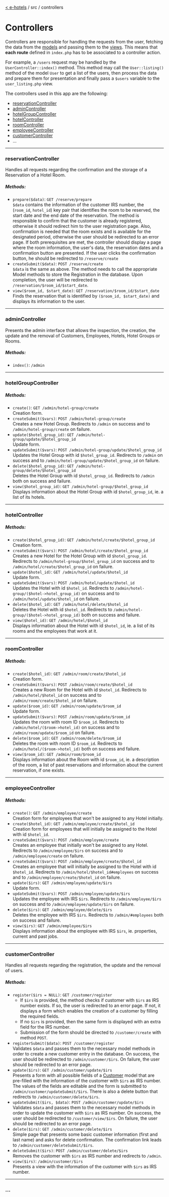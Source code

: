 [< e-hotels](index.md) / src / controllers

# Controllers

Controllers are responsible for handling the requests from the user, fetching the data from the [models](models.md) and passing them to the [views](views.md). This means that **each route** defined in `index.php` has to be associated to a controller action.

For example, a `/users` request may be handled by the `UserController::index()` method. This method may call the `User::listing()` method of the model `User` to get a list of the users, then process the data and prepare them for presentation and finally pass a `$users` variable to the `user_listing.php` view.

The controllers used in this app are the following:

* [reservationController](#reservationcontroller)
* [adminController](#admincontroller)
* [hotelGroupController](#hotelgroupcontroller)
* [hotelController](#hotelcontroller)
* [roomController](#roomcontroller)
* [employeeController](#employeecontroller)
* [customerController](#customercontroller)
* ...

---

### reservationController
Handles all requests regarding the confirmation and the storage of a Reservation of a Hotel Room.

##### Methods:

* `prepare($data)`: `GET /reserve/prepare`  
    `$data` contains the information of the customer IRS number, the (`room_id`, `hotel_id`) key pair that identifies the room to be reserved, the start date and the end date of the reservation.
    The method is responsible to confirm that the customer is already registered, otherwise it should redirect him to the user registration page. Also, confirmation is needed that the room exists and is available for the designated period, otherwise the user should be redirected to an error page.
    If both prerequisites are met, the controller should display a page where the room information, the user's data, the reservation dates and a confirmation button are presented. If the user clicks the confirmation button, he should be redirected to `/reserve/create`
* `createSubmit($data)`: `POST /reserve/create`  
    `$data` is the same as above. The method needs to call the appropriate Model methods to store the Registration in the database. Upon completion, the user will be redirected to `/reservation/$room_id/$start_date`.
* `view($room_id, $start_date)`: `GET /reservation/$room_id/$start_date`  
    Finds the reservation that is identified by `($room_id, $start_date)` and displays its information to the user.

---

### adminController
Presents the admin interface that allows the inspection, the creation, the update and the removal of Customers, Employees, Hotels, Hotel Groups or Rooms.

##### Methods:

* `index()`: `/admin`

---

### hotelGroupController

##### Methods:

* `create()`: `GET /admin/hotel-group/create`  
    Creation form.
* `createSubmit($vars)`: `POST /admin/hotel-group/create`  
    Creates a new Hotel Group. Redirects to `/admin` on success and to `/admin/hotel-group/create` on failure.
* `update($hotel_group_id)`: `GET /admin/hotel-group/update/$hotel_group_id`  
    Update form.
* `updateSubmit($vars)`: `POST /admin/hotel-group/update/$hotel_group_id`  
    Updates the Hotel Group with id `$hotel_group_id`. Redirects to `/admin` on success and to `/admin/hotel-group/update/$hotel_group_id` on failure.
* `delete($hotel_group_id)`: `GET /admin/hotel-group/delete/$hotel_group_id`  
    Deletes the Hotel Group with id `$hotel_group_id`. Redirects to `/admin` both on success and failure.
* `view($hotel_group_id)`: `GET /admin/hotel-group/$hotel_group_id`  
    Displays information about the Hotel Group with id `$hotel_group_id`, ie. a list of its hotels.

---

### hotelController

##### Methods:

* `create($hotel_group_id)`: `GET /admin/hotel/create/$hotel_group_id`  
    Creation form.
* `createSubmit($vars)`: `POST /admin/hotel/create/$hotel_group_id`  
    Creates a new Hotel for the Hotel Group with id `$hotel_group_id`. Redirects to `/admin/hotel-group/$hotel_group_id` on success and to `/admin/hotel/create/$hotel_group_id` on failure.
* `update($hotel_id)`: `GET /admin/hotel/update/$hotel_id`  
    Update form.
* `updateSubmit($vars)`: `POST /admin/hotel/update/$hotel_id`  
    Updates the Hotel with id `$hotel_id`. Redirects to `/admin/hotel-group/($hotel->hotel_group_id)` on success and to `/admin/hotel/update/$hotel_id` on failure.
* `delete($hotel_id)`: `GET /admin/hotel/delete/$hotel_id`  
    Deletes the Hotel with id `$hotel_id`. Redirects to `/admin/hotel-group/($hotel->hotel_group_id)` both on success and failure.
* `view($hotel_id)`: `GET /admin/hotel/$hotel_id`  
    Displays information about the Hotel with id `$hotel_id`, ie. a list of its rooms and the employees that work at it.

---

### roomController

##### Methods:

* `create($hotel_id)`: `GET /admin/room/create/$hotel_id`  
    Creation form.
* `createSubmit($vars)`: `POST /admin/room/create/$hotel_id`  
    Creates a new Room for the Hotel with id `$hotel_id`. Redirects to `/admin/hotel/$hotel_id` on success and to `/admin/room/create/$hotel_id` on failure.
* `update($room_id)`: `GET /admin/room/update/$room_id`  
    Update form.
* `updateSubmit($vars)`: `POST /admin/room/update/$room_id`  
    Updates the room with room ID `$room_id`. Redirects to `/admin/hotel/($room->hotel_id)` on success and to `/admin/room/update/$room_id` on failure.
* `delete($room_id)`: `GET /admin/room/delete/$room_id`  
    Deletes the room with room ID `$room_id`. Redirects to `/admin/hotel/($room->hotel_id)` both on success and failure.
* `view($room_id)`: `GET /admin/room/$room_id`  
    Displays information about the Room with id `$room_id`, ie. a description of the room, a list of past reservations and information about the current reservation, if one exists.

---

### employeeController

##### Methods:

* `create()`: `GET /admin/employee/create`  
    Creation form for employees that won't be assigned to any Hotel initially.
* `create($hotel_id)`: `GET /admin/employee/create/$hotel_id`  
    Creation form for employees that will initially be assigned to the Hotel with id `$hotel_id`.
* `createSubmit($vars)`: `POST /admin/employee/create`  
    Creates an employee that initially won't be assigned to any Hotel. Redirects to `/admin/employee/$irs` on success and to `/admin/employee/create` on failure.
* `createSubmit($vars)`: `POST /admin/employee/create/$hotel_id`  
    Creates an employee that will initially be assigned to the Hotel with id `$hotel_id`. Redirects to `/admin/hotel/$hotel_id#employees` on success and to `/admin/employee/create/$hotel_id` on failure.
* `update($irs)`: `GET /admin/employee/update/$irs`  
    Update form.
* `updateSubmit($vars)`: `POST /admin/employee/update/$irs`  
    Updates the employee with IRS `$irs`. Redirects to `/admin/employee/$irs` on success and to `/admin/employee/update/$irs` on failure.
* `delete($irs)`: `GET /admin/employee/delete/$irs`  
    Deletes the employee with IRS `$irs`. Redirects to `/admin/#employees` both on success and failure.
* `view($irs)`: `GET /admin/employee/$irs`  
    Displays information about the employee with IRS `$irs`, ie. properties, current and past jobs.

---

### customerController
Handles all requests regarding the registration, the update and the removal of users.

##### Methods:

* `register($irs = NULL)`: `GET /customer/register`  
    * If `$irs` is provided, the method checks if customer with `$irs` as IRS number exists. If so, the user is redirected to an error page. If not, it displays a form which enables the creation of a customer by filling the required fields.
    * If no `$irs` is provided, then the same form is displayed with an extra field for the IRS number.
    * Submission of the form should be directed to `/customer/create` with method `POST`.
* `registerSubmit($data)`: `POST /customer/register`  
    Validates `$data` and passes them to the necessary model methods in order to create a new customer entry in the database. On success, the user should be redirected to `/admin/customer/$irs`. On failure, the user should be redirected to an error page.
* `update($irs)`: `GET /admin/customer/update/$irs`  
    Presents a form with all possible fields of a [Customer](models.md#customer) model that are pre-filled with the information of the customer with `$irs` as IRS number. The values of the fields are editable and the form is submitted to `/admin/customer/updateSubmit/$irs`. There is also a delete button that redirects to `/admin/customer/delete/$irs`.
* `updateSubmit($irs, $data)`: `POST /admin/customer/update/$irs`  
    Validates `$data` and passes them to the necessary model methods in order to update the customer with `$irs` as IRS number. On success, the user should be redirected to `/customer/view/$irs`. On failure, the user should be redirected to an error page.
* `delete($irs)`: `GET /admin/customer/delete/$irs`  
    Simple page that presents some basic customer information (first and last name) and asks for delete confirmation. The confirmation link leads to `/admin/customer/deleteSubmit/$irs`.
* `deleteSubmit($irs)`: `POST /admin/customer/delete/$irs`  
    Removes the customer with `$irs` as IRS number and redirects to `/admin`.
* `view($irs)`: `/admin/customer/$irs`  
    Presents a view with the information of the customer with `$irs` as IRS number.

---

### ...